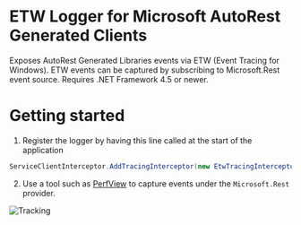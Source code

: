 # ETW Logger for Microsoft AutoRest Generated Clients

Exposes AutoRest Generated Libraries events via ETW (Event Tracing for Windows). ETW events can be captured by subscribing to Microsoft.Rest event source. Requires .NET Framework 4.5 or newer.

# Getting started

1. Register the logger by having this line called at the start of the application
```csharp
ServiceClientInterceptor.AddTracingInterceptor(new EtwTracingInterceptor());
```
2. Use a tool such as [PerfView](http://www.microsoft.com/en-us/download/details.aspx?id=28567) to capture events under the ```Microsoft.Rest``` provider.


![Tracking](https://trackingexperiment.azurewebsites.net/api/TrackRequest?path=azure-sdk-for-net%2F%2Fsrc%2FSdkCommon%2FClientRuntime.Etw%2FREADME.md "Tracking")
